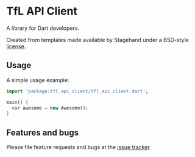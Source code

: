 # TfL API Client

A library for Dart developers.

Created from templates made available by Stagehand under a BSD-style
[license](https://github.com/dart-lang/stagehand/blob/master/LICENSE).

## Usage

A simple usage example:

```dart
import 'package:tfl_api_client/tfl_api_client.dart';

main() {
  var awesome = new Awesome();
}
```

## Features and bugs

Please file feature requests and bugs at the [issue tracker][issue-tracker].

[issue-tracker]: https://github.com/tnc1997/dart-tfl-api-client/issues
